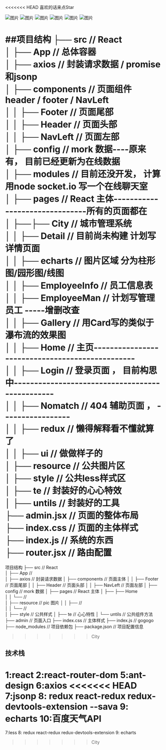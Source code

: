 <<<<<<< HEAD
喜欢的话来点Star


![图片](./Proimg/react1.png)
![图片](./Proimg/react2.png)
![图片](./Proimg/react3.png)
![图片](./Proimg/react4.png)
![图片](./Proimg/react5.png)
![图片](./Proimg/react6.png)

##项目结构
├── src                     // React      
│ ├── App                   // 总体容器    
│ ├── axios                 // 封装请求数据 / promise 和jsonp    
│ ├── components            // 页面组件  header / footer / NavLeft    
│ │ ├── Footer              // 页面尾部    
│ │ ├── Header              // 页面头部    
│ │ ├── NavLeft             // 页面左部    
│ ├── config                // mork 数据----原来有， 目前已经更新为在线数据      
│ ├── modules               // 目前还没开发， 计算用node socket.io 写一个在线聊天室                                    
│ ├── pages                 // React 主体-------------------------------所有的页面都在    
│ ├──├── City              // 城市管理系统  
│ │  ├── Detail            // 目前尚未构建 计划写详情页面    
│ │  ├── echarts           // 图片区域 分为柱形图/园形图/线图  
│ │  ├── EmployeeInfo      // 员工信息表  
│ │  ├── EmployeeMan       // 计划写管理员工  -----增删改查  
│ │  ├── Gallery           // 用Card写的类似于瀑布流的效果图  
│ │  ├── Home              // 主页------------------------------------------------    
│ │  ├── Login             // 登录页面 ， 目前构思中------------------------------------------------   
│ │  ├── Nomatch           // 404 辅助页面 ， -----------------   
│ │  ├── redux             // 懒得解释看不懂就算了  
│ │  ├── ui                // 做做样子的    
│ ├── resource              // 公共图片区    
│ ├── style                 // 公共less样式区       
│ ├── te                    // 封装好的心心特效    
│ ├── untils                // 封装好的工具     
├── admin.jsx               // 页面的整体布局   
├── index.css               // 页面的主体样式     
├── index.js                // 系统的东西       
├── router.jsx              // 路由配置       
=======
项目结构
├── src                     // React  
│ ├── App                   //  
│ ├── axios                 // 封装请求数据
│ ├── components            // 页面主体
│ │ ├── Footer              // 页面尾部
│ │ ├── Header              // 页面头部
│ │ ├── NavLeft             // 页面左部
│ ├── config                // mork 数据
│ ├── pages                 // React 主体
│ ├── ├── Home  
│ │ └──                     //  
│ ├── resource              // pic 图片
│ │ ├──                     //  
│ │ └──                     //  
│ ├── style                 // 公共样式
│ ├── te                    // 心心特性
│ └── untils                // 公共组件方法
├── admin                   // 页面入口
├── index.css               // 主体样式
├── index.js                // gogogo
├── node_modules            // 项目依赖包
├── package.json            // 项目配置信息
>>>>>>> City
## 技术栈
1:react
2:react-router-dom
5:ant-design
6:axios
<<<<<<< HEAD
7:jsonp
8: redux react-redux redux-devtools-extension --sava
9: echarts
10:百度天气API
=======
7:less
8: redux react-redux redux-devtools-extension
9: echarts
>>>>>>> City
